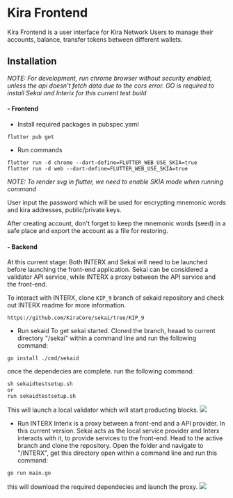 # Kira Frontend

Kira Frontend is a user interface for Kira Network Users to manage their accounts, balance, transfer tokens between different wallets.

## Installation

_NOTE: For development, run chrome browser without security enabled, unless the api doesn't fetch data due to the cors error. GO is required to install Sekai and Interix for this current test build_

#### - Frontend
- Install required packages in pubspec.yaml

```
flutter pub get
```

- Run commands

```
flutter run -d chrome --dart-define=FLUTTER_WEB_USE_SKIA=true
flutter run -d web --dart-define=FLUTTER_WEB_USE_SKIA=true
```
_NOTE: To render svg in flutter, we need to enable SKIA mode when running command_

User input the password which will be used for encrypting mnemonic words and kira addresses, public/private keys.

After creating account, don't forget to keep the mnemonic words (seed) in a safe place and export the account as a file for restoring.

#### - Backend
At this current stage: Both INTERX and Sekai will need to be launched before launching the front-end application. Sekai can be considered a validator API service, while INTERX a proxy between the API service and the front-end. 

To interact with INTERX, clone `KIP_9` branch of sekaid repository and check out INTERX readme for more information.
```
https://github.com/KiraCore/sekai/tree/KIP_9
```

- Run sekaid
To get sekai started. Cloned the branch, heaad to current directory "/sekai" within a command line and run the following command:
```
go install ./cmd/sekaid
```
once the dependecies are complete. run the following command:
```
sh sekaidtestsetup.sh
or 
run sekaidtestsetup.sh
```
This will launch a local validator which will start producting blocks. 
![](https://imgur.com/sLU1XvA.png) 

- Run INTERX
Interix is a proxy between a front-end and a API provider. In this current version. Sekai acts as the local service provider and Interx interacts with it, to provide services to the front-end. 
Head to the active branch and clone the repository. Open the folder and navigate to "/INTERX", get this directory open within a command line and run this command: 

```
go run main.go
```
this will download the required dependecies and launch the proxy.
![](https://imgur.com/GF50xBQ.png) 
